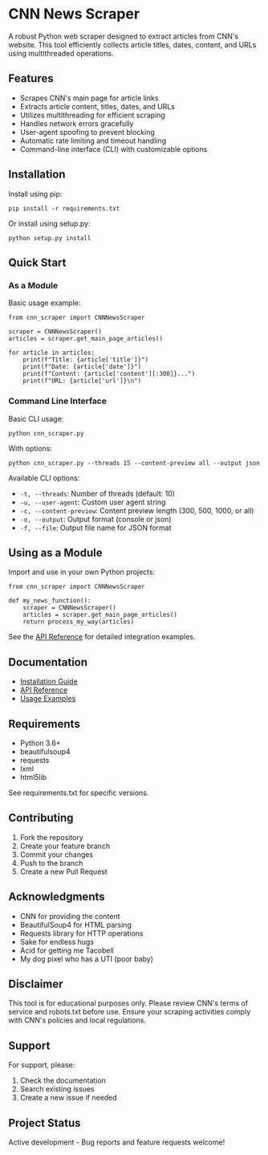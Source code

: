 # CNN News Scraper

A robust Python web scraper designed to extract articles from CNN's website. This tool efficiently collects article titles, dates, content, and URLs using multithreaded operations.

## Features

- Scrapes CNN's main page for article links
- Extracts article content, titles, dates, and URLs
- Utilizes multithreading for efficient scraping
- Handles network errors gracefully
- User-agent spoofing to prevent blocking
- Automatic rate limiting and timeout handling
- Command-line interface (CLI) with customizable options

## Installation

Install using pip:

    pip install -r requirements.txt

Or install using setup.py:

    python setup.py install

## Quick Start

### As a Module

Basic usage example:

    from cnn_scraper import CNNNewsScraper
    
    scraper = CNNNewsScraper()
    articles = scraper.get_main_page_articles()
    
    for article in articles:
        print(f"Title: {article['title']}")
        print(f"Date: {article['date']}")
        print(f"Content: {article['content'][:300]}...")
        print(f"URL: {article['url']}\n")

### Command Line Interface

Basic CLI usage:

    python cnn_scraper.py

With options:

    python cnn_scraper.py --threads 15 --content-preview all --output json

Available CLI options:
- `-t, --threads`: Number of threads (default: 10)
- `-u, --user-agent`: Custom user agent string
- `-c, --content-preview`: Content preview length (300, 500, 1000, or all)
- `-o, --output`: Output format (console or json)
- `-f, --file`: Output file name for JSON format

## Using as a Module

Import and use in your own Python projects:

    from cnn_scraper import CNNNewsScraper
    
    def my_news_function():
        scraper = CNNNewsScraper()
        articles = scraper.get_main_page_articles()
        return process_my_way(articles)

See the [API Reference](docs/api.md) for detailed integration examples.

## Documentation

- [Installation Guide](docs/installation.md)
- [API Reference](docs/api.md)
- [Usage Examples](docs/examples.md)

## Requirements

- Python 3.6+
- beautifulsoup4
- requests
- lxml
- html5lib

See requirements.txt for specific versions.

## Contributing

1. Fork the repository
2. Create your feature branch
3. Commit your changes
4. Push to the branch
5. Create a new Pull Request

## Acknowledgments

- CNN for providing the content
- BeautifulSoup4 for HTML parsing
- Requests library for HTTP operations
- Sake for endless hugs
- Acid for getting me Tacobell
- My dog pixel who has a UTI (poor baby)

## Disclaimer

This tool is for educational purposes only. Please review CNN's terms of service and robots.txt before use. Ensure your scraping activities comply with CNN's policies and local regulations.

## Support

For support, please:
1. Check the documentation
2. Search existing issues
3. Create a new issue if needed

## Project Status

Active development - Bug reports and feature requests welcome!

